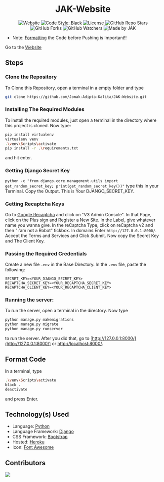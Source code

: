 <div align=center>

# JAK-Website
![Website](https://img.shields.io/website?down_color=red&down_message=Offline&style=for-the-badge&up_color=green&up_message=Online&url=https%3A%2F%2Fjonakadiptakalita.herokuapp.com)
[![Code Style: Black](https://img.shields.io/badge/Code%20Style-Black-000000.svg?style=for-the-badge)](https://github.com/psf/black)
![License](https://img.shields.io/github/license/Jonak-Adipta-Kalita/JAK-Website?style=for-the-badge)
![GitHub Repo Stars](https://img.shields.io/github/stars/Jonak-Adipta-Kalita/JAK-Website?style=for-the-badge)
![GitHub Forks](https://img.shields.io/github/forks/Jonak-Adipta-Kalita/JAK-Website?style=for-the-badge)
![GitHub Watchers](https://img.shields.io/github/watchers/Jonak-Adipta-Kalita/JAK-Website?style=for-the-badge)
![Made by JAK](https://img.shields.io/badge/BeastNight%20TV-Made%20by%20JAK-blue?style=for-the-badge)

</div>

- 	Note: [Formatting](#format-code) the Code before Pushing is Important!!

Go to the [Website](https://jonakadiptakalita.herokuapp.com/)

## Steps

### Clone the Repository
To Clone this Repository, open a terminal in a empty folder and type 
```bash
git clone https://github.com/Jonak-Adipta-Kalita/JAK-Website.git
```

### Installing The Required Modules
To install the required modules, just open a terminal in the directory where this project is cloned. Now type: 
```bash
pip install virtualenv
virtualenv venv
.\venv\Scripts\activate
pip install -r .\requirements.txt
``` 
and hit enter.

### Getting Django Secret Key
`python -c "from django.core.management.utils import get_random_secret_key; print(get_random_secret_key())"`
type this in your Terminal. Copy the Output. This is Your DJANGO_SECRET_KEY.

### Getting Recaptcha Keys
Go to [Google Recaptcha](https://www.google.com/recaptcha/about/) and click on "V3 Admin Console".
In that Page, click on the Plus sign and Register a New Site. In the Label, give whatever name
you wanna give. In the reCaptcha Type, click on reCaptcha v2 and then "I'am not a Robot" tickbox.
In domains Enter `http://127.0.0.1:8000/`. Accept the Terms and Services and Click Submit. Now
copy the Secret Key and The Client Key.

### Passing the Required Credentials
Create a new file `.env` in the Base Directory. In the `.env` file,
paste the following:
```env
SECRET_KEY=<YOUR_DJANGO_SECRET_KEY>
RECAPTCHA_SECRET_KEY=<YOUR_RECAPTCHA_SECRET_KEY>
RECAPTCHA_CLIENT_KEY=<YOUR_RECAPTCHA_CLIENT_KEY>
```

### Running the server:
To run the server, open a terminal in the directory. Now type 
```bash
python manage.py makemigrations
python manage.py migrate
python manage.py runserver
``` 
to run the server. After you did that, go to [http://127.0.0.1:8000/](http://127.0.0.1:8000/) or 
[http://localhost:8000/](http://localhost:8000/).

## Format Code
In a terminal, type
```bash
.\venv\Scripts\activate
black .
deactivate
```
and press Enter.

## Technology(s) Used
- Language: [Python](https://www.python.org/)
- Language Framework: [Django](https://www.djangoproject.com/)
- CSS Framework: [Bootstrap](https://getbootstrap.com/docs/4.6/getting-started/introduction/)
- Hosted: [Heroku](https://heroku.com/)
- Icon: [Font Awesome](https://fontawesome.com/)

## Contributors
<a href = "https://github.com/Jonak-Adipta-Kalita/JAK-Website/graphs/contributors">
	<img src = "https://contrib.rocks/image?repo=Jonak-Adipta-Kalita/JAK-Website"/>
</a>
